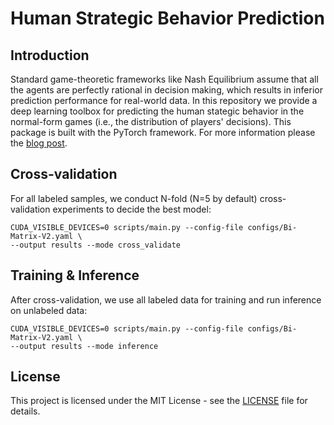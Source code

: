 # Human Strategic Behavior Prediction

## Introduction

Standard game-theoretic frameworks like Nash Equilibrium assume that all the agents are perfectly rational in decision making, which results in inferior prediction performance for real-world data. In this repository we provide a deep learning toolbox for predicting the human stategic behavior in the normal-form games (i.e., the distribution of players' decisions). This package is built with the PyTorch framework. For more information please
the [blog post](https://medium.com/analytics-vidhya/predicting-human-strategies-in-games-via-deep-learning-787ae6667aca).

## Cross-validation

For all labeled samples, we conduct N-fold (N=5 by default) cross-validation experiments to decide the best model:
```
CUDA_VISIBLE_DEVICES=0 scripts/main.py --config-file configs/Bi-Matrix-V2.yaml \
--output results --mode cross_validate
```

## Training & Inference

After cross-validation, we use all labeled data for training and run inference on unlabeled data:
```
CUDA_VISIBLE_DEVICES=0 scripts/main.py --config-file configs/Bi-Matrix-V2.yaml \
--output results --mode inference
```

## License
This project is licensed under the MIT License - see the [LICENSE](https://github.com/zudi-lin/human_behavior_prediction/blob/master/LICENSE) file for details.